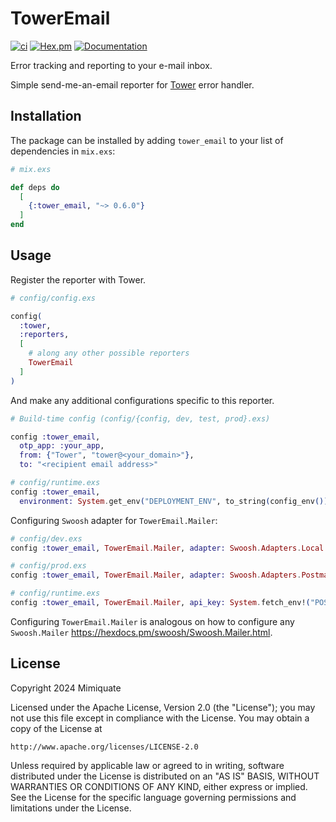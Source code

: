 # TowerEmail

[![ci](https://github.com/mimiquate/tower_email/actions/workflows/ci.yml/badge.svg?branch=main)](https://github.com/mimiquate/tower_email/actions?query=branch%3Amain)
[![Hex.pm](https://img.shields.io/hexpm/v/tower_email.svg)](https://hex.pm/packages/tower_email)
[![Documentation](https://img.shields.io/badge/Documentation-purple.svg)](https://hexdocs.pm/tower_email)

Error tracking and reporting to your e-mail inbox.

Simple send-me-an-email reporter for [Tower](https://github.com/mimiquate/tower) error handler.

## Installation

The package can be installed by adding `tower_email` to your list of dependencies in `mix.exs`:

```elixir
# mix.exs

def deps do
  [
    {:tower_email, "~> 0.6.0"}
  ]
end
```

## Usage

Register the reporter with Tower.

```elixir
# config/config.exs

config(
  :tower,
  :reporters,
  [
    # along any other possible reporters
    TowerEmail
  ]
)
```

And make any additional configurations specific to this reporter.

```elixir
# Build-time config (config/{config, dev, test, prod}.exs)

config :tower_email,
  otp_app: :your_app,
  from: {"Tower", "tower@<your_domain>"},
  to: "<recipient email address>"

# config/runtime.exs
config :tower_email,
  environment: System.get_env("DEPLOYMENT_ENV", to_string(config_env()))
```

Configuring `Swoosh` adapter for `TowerEmail.Mailer`:

```elixir
# config/dev.exs
config :tower_email, TowerEmail.Mailer, adapter: Swoosh.Adapters.Local

# config/prod.exs
config :tower_email, TowerEmail.Mailer, adapter: Swoosh.Adapters.Postmark,

# config/runtime.exs
config :tower_email, TowerEmail.Mailer, api_key: System.fetch_env!("POSTMARK_API_KEY")
```

Configuring `TowerEmail.Mailer` is analogous on how to configure any `Swoosh.Mailer` https://hexdocs.pm/swoosh/Swoosh.Mailer.html.

## License

Copyright 2024 Mimiquate

Licensed under the Apache License, Version 2.0 (the "License");
you may not use this file except in compliance with the License.
You may obtain a copy of the License at

    http://www.apache.org/licenses/LICENSE-2.0

Unless required by applicable law or agreed to in writing, software
distributed under the License is distributed on an "AS IS" BASIS,
WITHOUT WARRANTIES OR CONDITIONS OF ANY KIND, either express or implied.
See the License for the specific language governing permissions and
limitations under the License.
